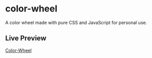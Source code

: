 # color-wheel

A color wheel made with pure CSS and JavaScript for personal use.

## Live Preview

[Color-Wheel](https://thaqifazfar15.github.io/color-wheel/)
